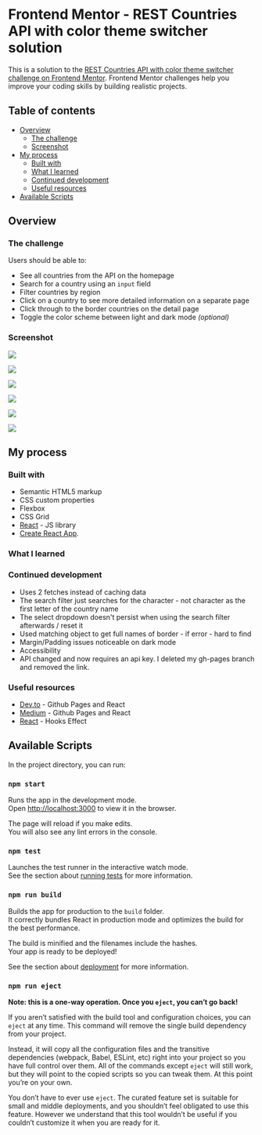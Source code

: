 # Frontend Mentor - REST Countries API with color theme switcher solution

This is a solution to the [REST Countries API with color theme switcher challenge on Frontend Mentor](https://www.frontendmentor.io/challenges/rest-countries-api-with-color-theme-switcher-5cacc469fec04111f7b848ca). Frontend Mentor challenges help you improve your coding skills by building realistic projects. 

## Table of contents

- [Overview](#overview)
  - [The challenge](#the-challenge)
  - [Screenshot](#screenshot)
- [My process](#my-process)
  - [Built with](#built-with)
  - [What I learned](#what-i-learned)
  - [Continued development](#continued-development)
  - [Useful resources](#useful-resources)
- [Available Scripts](#available-scripts)

## Overview

### The challenge

Users should be able to:

- See all countries from the API on the homepage
- Search for a country using an `input` field
- Filter countries by region
- Click on a country to see more detailed information on a separate page
- Click through to the border countries on the detail page
- Toggle the color scheme between light and dark mode *(optional)*

### Screenshot

![](./rest-api-desktop-light.png)

![](./rest-api-desktop-dark.png)

![](./rest-api-desktop-dark-country-view.png)

![](./rest-api-mobile-light.png)

![](./rest-api-mobile-dark-country-view.png)

![](./rest-api-mobile-light-country-view.png)

## My process

### Built with

- Semantic HTML5 markup
- CSS custom properties
- Flexbox
- CSS Grid
- [React](https://reactjs.org/) - JS library
- [Create React App](https://github.com/facebook/create-react-app).

### What I learned

### Continued development

- Uses 2 fetches instead of caching data
- The search filter just searches for the character - not character as the first letter of the country name
- The select dropdown doesn't persist when using the search filter afterwards / reset it 
- Used matching object to get full names of border - if error - hard to find 
- Margin/Padding issues noticeable on dark mode
- Accessibility
- API changed and now requires an api key.  I deleted my gh-pages branch and removed the link.  

### Useful resources

- [Dev.to](https://dev.to/zenulabidin/how-not-to-deploy-a-react-site-to-github-pages-42ge) - Github Pages and React
- [Medium](https://medium.com/@bennirus/deploying-a-create-react-app-with-routing-to-github-pages-f386b6ce84c2) - Github Pages and React
- [React](https://reactjs.org/docs/hooks-effect.html) - Hooks Effect

## Available Scripts

In the project directory, you can run:

### `npm start`

Runs the app in the development mode.\
Open [http://localhost:3000](http://localhost:3000) to view it in the browser.

The page will reload if you make edits.\
You will also see any lint errors in the console.

### `npm test`

Launches the test runner in the interactive watch mode.\
See the section about [running tests](https://facebook.github.io/create-react-app/docs/running-tests) for more information.

### `npm run build`

Builds the app for production to the `build` folder.\
It correctly bundles React in production mode and optimizes the build for the best performance.

The build is minified and the filenames include the hashes.\
Your app is ready to be deployed!

See the section about [deployment](https://facebook.github.io/create-react-app/docs/deployment) for more information.

### `npm run eject`

**Note: this is a one-way operation. Once you `eject`, you can’t go back!**

If you aren’t satisfied with the build tool and configuration choices, you can `eject` at any time. This command will remove the single build dependency from your project.

Instead, it will copy all the configuration files and the transitive dependencies (webpack, Babel, ESLint, etc) right into your project so you have full control over them. All of the commands except `eject` will still work, but they will point to the copied scripts so you can tweak them. At this point you’re on your own.

You don’t have to ever use `eject`. The curated feature set is suitable for small and middle deployments, and you shouldn’t feel obligated to use this feature. However we understand that this tool wouldn’t be useful if you couldn’t customize it when you are ready for it.
